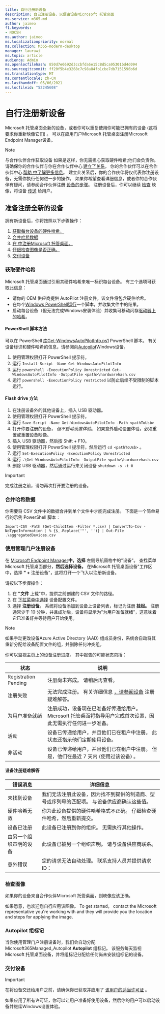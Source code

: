 ```yaml
---
title: 自行注册新设备
description: 自己注册设备，以便由设备Microsoft 托管桌面
ms.service: m365-md
author: jaimeo
f1.keywords:
- NOCSH
ms.author: jaimeo
ms.localizationpriority: normal
ms.collection: M365-modern-desktop
manager: laurawi
ms.topic: article
audience: Admin
ms.openlocfilehash: 850d7e6692d3ccbfda6e15c8d5ca95301bd4d094
ms.sourcegitcommit: ff20f5b4e3268c7c98a84fb1cbe7db7151596b6d
ms.translationtype: MT
ms.contentlocale: zh-CN
ms.lasthandoff: 05/06/2021
ms.locfileid: "52245608"
---
```

# <a name="register-new-devices-yourself"></a>自行注册新设备

Microsoft 托管桌面全新的设备，或者你可以重复使用你可能已拥有的设备 (这将要求你重新映像它们) 。 可以在应用门户Microsoft 托管桌面注册Microsoft Endpoint Manager设备。

> [!NOTE]
> 与合作伙伴合作获取设备 如果是这样，你无需担心获取硬件哈希;他们会负责你。 请确保你的合作伙伴与你在合作伙伴中心 [建立了关系](https://partner.microsoft.com/dashboard)。 你的合作伙伴可以在合作伙伴中心 [帮助 中了解更多信息](/partner-center/request-a-relationship-with-a-customer)。 建立此关系后，你的合作伙伴将仅代表你注册设备，无需你执行任何进一步的操作。 如果你希望查看详细信息，或者你的合作伙伴有疑问，请参阅合作伙伴注册 [设备的步骤](register-devices-partner.md)。 注册设备后，你可以继续 [检查](#check-the-image) 映像，将设备 [传送](#deliver-the-device) 给用户。



## <a name="prepare-to-register-brand-new-devices"></a>准备注册全新的设备


拥有新设备后，你将按照以下步骤操作：

1. [获取每台设备的硬件哈希。](#obtain-the-hardware-hash)
2. [合并哈希数据](#merge-hash-data)
3. [在 中注册Microsoft 托管桌面。](#register-devices-by-using-the-admin-portal)
4. [仔细检查图像是否正确。](#check-the-image)
5. [交付设备](#deliver-the-device)

### <a name="obtain-the-hardware-hash"></a>获取硬件哈希

Microsoft 托管桌面通过引用其硬件哈希来唯一标识每台设备。 有三个选项可获取此信息：

- 请你的 OEM 供应商提供 AutoPilot 注册文件，该文件将包含硬件哈希。
- 在每个[Windows PowerShell运行](#powershell-script-method)一个脚本，并收集文件中的结果。
- 启动每台设备（但无法完成Windows安装体验）并收集可移动闪存[驱动器上的哈希](#flash-drive-method)。

#### <a name="powershell-script-method"></a>PowerShell 脚本方法

可以在 PowerShell [ 库Get-WindowsAutoPilotInfo.ps1](https://www.powershellgallery.com/packages/Get-WindowsAutoPilotInfo) PowerShell 脚本。 有关设备标识和硬件哈希的信息，请参阅向[Autopilot](/mem/autopilot/add-devices#device-identification)Windows设备。

1.  使用管理权限打开 PowerShell 提示符。
2.  运行 `Install-Script -Name Get-WindowsAutoPilotInfo`
3.  运行 `powershell -ExecutionPolicy Unrestricted Get-WindowsAutoPilotInfo -OutputFile <path>\hardwarehash.csv`
4.  运行 `powershell -ExecutionPolicy restricted` 以防止后续不受限制的脚本运行。


#### <a name="flash-drive-method"></a>Flash drive 方法

1. 在注册设备外的其他设备上，插入 USB 驱动器。
2. 使用管理权限打开 PowerShell 提示符。
3. 运行 `Save-Script -Name Get-WindowsAutoPilotInfo -Path <pathToUsb>`
4. 打开你要注册的设备， *但不启动设置体验*。 如果意外启动设置体验，必须重置或重置设备映像。
5. 插入 USB 驱动器，然后按 Shift + F10。
6. 使用管理权限打开 PowerShell 提示符，然后运行 `cd <pathToUsb>` 。
7. 运行 `Set-ExecutionPolicy -ExecutionPolicy Unrestricted`
8. 运行 `.\Get-WindowsAutoPilotInfo -OutputFile <path>\hardwarehash.csv`
9. 删除 USB 驱动器，然后通过运行来关闭设备 `shutdown -s -t 0`

>[!IMPORTANT]
>完成注册之前，请勿再次打开要注册的设备。 


### <a name="merge-hash-data"></a>合并哈希数据

你需要将 CSV 文件中的数据合并到单个文件中才能完成注册。 下面是一个简单易行的示例 PowerShell 脚本：

`Import-CSV -Path (Get-ChildItem -Filter *.csv) | ConvertTo-Csv -NoTypeInformation | % {$_.Replace('"', '')} | Out-File .\aggregatedDevices.csv`


### <a name="register-devices-by-using-the-admin-portal"></a>使用管理门户注册设备

在 [Microsoft Endpoint Manager](https://endpoint.microsoft.com/)**中，选择** 左侧导航窗格中的"设备"。 查找菜单Microsoft 托管桌面部分，**然后选择设备。** 在Microsoft 托管桌面设备"工作区中，选择 **" +** 注册设备"，这将打开一个飞入以注册新设备。

<!-- [![Fly-in after selecting Register devices, listing devices with columns for assigned users, serial number, status, last-seen date, and age](../../media/new-registration-ui.png)](../../media/new-registration-ui.png) -->


<!--Registering any existing devices with Managed Desktop will completely re-image them; make sure you've backed up any important data prior to starting the registration process.-->


请按以下步骤操作：

1. 在 **"文件** 上载"中，提供之前创建的 CSV 文件的路径。
2. 在 [下拉菜单中选择](../service-description/profiles.md) 设备配置文件。
3. 选择 **注册设备**。 系统将设备添加到设备上设备列表，标记为注册 **挂起。**  注册通常少于 10 分钟，并且成功后，设备将显示为"为用户准备就绪"，这意味着它已准备好并等待用户开始使用。

> [!NOTE]
> 如果手动更改设备Azure Active Directory (AAD) 组成员身份，系统会自动将其重新分配给设备配置文件的组，并删除任何冲突组。

你可以监视主页上的设备注册进度。 其中报告的可能状态包括：

| 状态 | 说明 |
|---------------|-------------|
| Registration Pending | 注册尚未完成。 请稍后再查看。 |
| 注册失败 | 无法完成注册。 有关详细信息 [，请参阅设备](#troubleshooting-device-registration) 注册疑难解答。 |
| 为用户准备就绪 | 注册成功，设备现在已准备好传递给用户。 Microsoft 托管桌面将指导用户完成首次设置，因此无需执行任何进一步准备。 |
| 活动 | 设备已传递给用户，并且他们已在租户中注册。 此状态还指示他们定期使用设备。 |
| 非活动 | 设备已传递给用户，并且他们已在租户中注册。 但是，他们在最近 7 天内 (使用过该设备) 。  | 

#### <a name="troubleshooting-device-registration"></a>设备注册疑难解答

| 错误消息 | 详细信息 |
|---------------|-------------|
| 未找到设备 | 我们无法注册此设备，因为找不到提供的制造商、型号或序列号的匹配项。 与设备供应商确认这些值。 |
| 硬件哈希无效 | 你为此设备提供的硬件哈希格式不正确。 仔细检查硬件哈希，然后重新提交。 |
| 设备已注册 | 此设备已注册到你的组织。 无需执行其他操作。 |
| 由另一个组织声明的设备 | 此设备已被另一个组织声明。 请与设备供应商联系。 |
| 意外错误 | 您的请求无法自动处理。 联系支持人员并提供请求 ID： <requestId> |

### <a name="check-the-image"></a>检查图像

如果你的设备来自合作伙伴Microsoft 托管桌面，则映像应该正确。

如果愿意，也欢迎您自行应用该图像。 To get started， contact the Microsoft representative you're working with and they will provide you the location and steps for applying the image.

### <a name="autopilot-group-tag"></a>Autopilot 组标记

当你使用管理门户注册设备时，我们会自动分配Microsoft365Managed_Autopilot **Autopilot** 组标记。
该服务每天监视Microsoft 托管桌面设备，并将组标记分配给任何尚未安装组标记的设备。

### <a name="deliver-the-device"></a>交付设备

> [!IMPORTANT]
> 在将设备交还给用户之前，请确保你已获取并应用了 [该用户的适当许可证](../get-ready/prerequisites.md) 。

如果应用了所有许可证，你可以让用户准备好[](get-started-devices.md)使用设备，然后你的用户可以启动设备并继续Windows设置体验。
